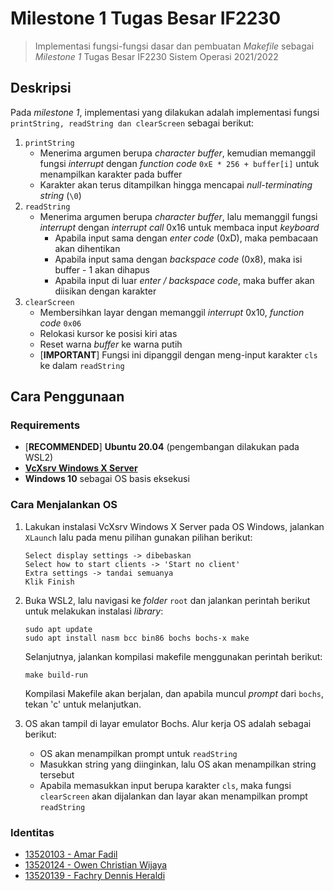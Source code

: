 # Milestone 1 Tugas Besar IF2230
> Implementasi fungsi-fungsi dasar dan pembuatan _Makefile_
> sebagai _Milestone 1_ Tugas Besar IF2230 Sistem Operasi 2021/2022

## Deskripsi
Pada _milestone 1_, implementasi yang dilakukan adalah implementasi fungsi `printString, readString dan clearScreen` sebagai berikut:
1. `printString`
    - Menerima argumen berupa _character buffer_, kemudian memanggil fungsi _interrupt_ dengan _function code_ `0xE * 256 + buffer[i]` untuk menampilkan karakter pada buffer
    - Karakter akan terus ditampilkan hingga mencapai _null-terminating string_ (`\0`)
2. `readString`
    - Menerima argumen berupa _character buffer_, lalu memanggil fungsi _interrupt_ dengan _interrupt call_ 0x16 untuk membaca input _keyboard_
      - Apabila input sama dengan _enter code_ (0xD), maka pembacaan akan dihentikan
      - Apabila input sama dengan _backspace code_ (0x8), maka isi buffer - 1 akan dihapus
      - Apabila input di luar _enter / backspace code_, maka buffer akan diisikan dengan karakter
3. `clearScreen`
    - Membersihkan layar dengan memanggil _interrupt_ 0x10, _function code_ `0x06`
    - Relokasi kursor ke posisi kiri atas
    - Reset warna _buffer_ ke warna putih
    - [**IMPORTANT**] Fungsi ini dipanggil dengan meng-input karakter `cls` ke dalam `readString`

## Cara Penggunaan
### Requirements
- [**RECOMMENDED**] **Ubuntu 20.04** (pengembangan dilakukan pada WSL2)
- <a href = "https://sourceforge.net/projects/vcxsrv/">**VcXsrv Windows X Server**</a>
- **Windows 10** sebagai OS basis eksekusi

### Cara Menjalankan OS
1. Lakukan instalasi VcXsrv Windows X Server pada OS Windows, jalankan `XLaunch` lalu pada menu pilihan gunakan pilihan berikut:
    ```
    Select display settings -> dibebaskan
    Select how to start clients -> 'Start no client' 
    Extra settings -> tandai semuanya
    Klik Finish
    ```
2. Buka WSL2, lalu navigasi ke _folder_ `root` dan jalankan perintah berikut untuk melakukan instalasi _library_:
    ```
    sudo apt update
    sudo apt install nasm bcc bin86 bochs bochs-x make
    ```
    Selanjutnya, jalankan kompilasi makefile menggunakan perintah berikut:
    ```
    make build-run
    ```
    Kompilasi Makefile akan berjalan, dan apabila muncul _prompt_ dari `bochs`, tekan 'c' untuk melanjutkan.

3. OS akan tampil di layar emulator Bochs. Alur kerja OS adalah sebagai berikut:
    - OS akan menampilkan prompt untuk `readString`
    - Masukkan string yang diinginkan, lalu OS akan menampilkan string tersebut
    - Apabila memasukkan input berupa karakter `cls`, maka fungsi `clearScreen` akan dijalankan dan layar akan menampilkan prompt `readString` 

### Identitas
- <a href = "https://github.com/marfgold1">13520103 - Amar Fadil</a>
- <a href = "https://github.com/clumsyyyy">13520124 - Owen Christian Wijaya</a>
- <a href = "https://github.com/dennisheraldi">13520139 - Fachry Dennis Heraldi</a>
